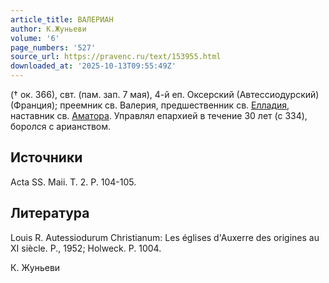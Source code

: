 ```yaml
---
article_title: ВАЛЕРИАН
author: К.Жуньеви
volume: '6'
page_numbers: '527'
source_url: https://pravenc.ru/text/153955.html
downloaded_at: '2025-10-13T09:55:49Z'
---
```


(† ок. 366), свт. (пам. зап. 7 мая), 4-й еп. Оксерский (Автессиодурский) (Франция); преемник св. Валерия, предшественник св. [Елладия](https://pravenc.ru/text/Елладия.html), наставник св. [Аматора](https://pravenc.ru/text/Аматор.html). Управлял епархией в течение 30 лет (с 334), боролся с арианством.

## Источники

Acta SS. Maii. T. 2. P. 104-105.

## Литература

Louis R. Autessiodurum Christianum: Les églises d'Auxerre des origines au XI siècle. P., 1952; Holweck. P. 1004.

К.  Жуньеви
